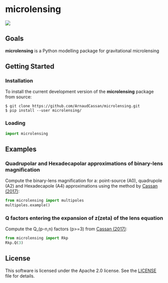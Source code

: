microlensing
======

<a href="https://travis-ci.org/ArnaudCassan/microlensing"><img src="https://travis-ci.org/ArnaudCassan/microlensing.svg?branch=master"></a>

Goals
-----

<b>microlensing</b> is a Python modelling package for gravitational microlensing

Getting Started
---------------

### Installation

To install the current development version of the <b>microlensing</b> package from source: 

```
$ git clone https://github.com/ArnaudCassan/microlensing.git
$ pip install --user microlensing/
```

### Loading

```python
import microlensing
```

Examples
--------

### Quadrupolar and Hexadecapolar approximations of binary-lens magnification 

Compute the binary-lens magnification for a: point-source (A0), quadrupole (A2) and Hexadecapole (A4) approximations using the method by <a href="http://adsabs.harvard.edu/abs/2017MNRAS.468.3993C">Cassan (2017)</a>:

```python
from microlensing import multipoles
multipoles.example()
```

### Q factors entering the expansion of z(zeta) of the lens equation

Compute the Q_(p-n,n) factors (p>=3) from <a href="http://adsabs.harvard.edu/abs/2017MNRAS.468.3993C">Cassan (2017)</a>:
```python
from microlensing import Rkp
Rkp.Q(3)
```

License
-------

This software is licensed under the Apache 2.0 license. See the [LICENSE](LICENSE) file
for details.

<!-- Commentaire  --> 
